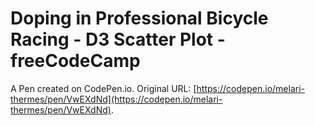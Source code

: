 # Doping in Professional Bicycle Racing - D3 Scatter Plot - freeCodeCamp

A Pen created on CodePen.io. Original URL: [https://codepen.io/melari-thermes/pen/VwEXdNd](https://codepen.io/melari-thermes/pen/VwEXdNd).

